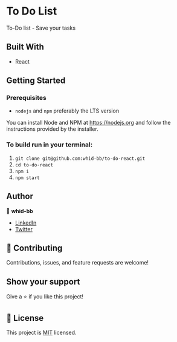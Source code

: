 # To Do List

To-Do list - Save your tasks

## Built With

- React

## Getting Started

### Prerequisites

- `nodejs` and `npm` preferably the LTS version

You can install Node and NPM at https://nodejs.org and follow the instructions provided by the installer.

### To build run in your terminal:

1. `git clone git@github.com:whid-bb/to-do-react.git`
2. `cd to-do-react`
3. `npm i`
4. `npm start`

## Author

👤 **whid-bb**

- [LinkedIn](https://www.linkedin.com/in/bartosz-ka%C5%BAmierczak-46a810235/)
- [Twitter](https://twitter.com/s50_whid)

## 🤝 Contributing

Contributions, issues, and feature requests are welcome!

## Show your support

Give a ⭐️ if you like this project!

## 📝 License

This project is [MIT](./MIT.md) licensed.
